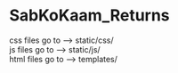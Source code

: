 # SabKoKaam_Returns

css files go to --> static/css/<br>
js files go to --> static/js/<br>
html files go to --> templates/